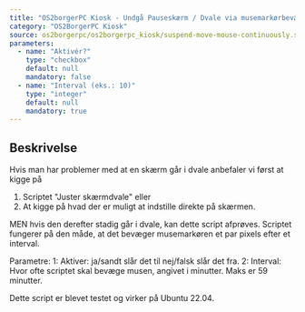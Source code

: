 ```yaml
---
title: "OS2borgerPC Kiosk - Undgå Pauseskærm / Dvale via musemarkørbevægelse"
category: "OS2BorgerPC Kiosk"
source: os2borgerpc/os2borgerpc_kiosk/suspend-move-mouse-continuously.sh
parameters:
  - name: "Aktivér?"
    type: "checkbox"
    default: null
    mandatory: false
  - name: "Interval (eks.: 10)"
    type: "integer"
    default: null
    mandatory: true
---
```


## Beskrivelse
Hvis man har problemer med at en skærm går i dvale anbefaler vi først at kigge på 
1. Scriptet "Juster skærmdvale" eller 
2. At kigge på hvad der er muligt at indstille direkte på skærmen. 

MEN hvis den derefter stadig går i dvale, kan dette script afprøves.
Scriptet fungerer på den måde, at det bevæger musemarkøren et par pixels efter et interval.

Parametre:
1: Aktiver: ja/sandt slår det til nej/falsk slår det fra.
2: Interval: Hvor ofte scriptet skal bevæge musen, angivet i minutter. Maks er 59 minutter.

Dette script er blevet testet og virker på Ubuntu 22.04.